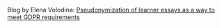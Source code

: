Blog by Elena Volodina: [Pseudonymization of learner essays as a way to meet GDPR requirements](https://spraakbanken.gu.se/blogg/index.php/2020/10/27/pseudonymization-of-learner-essays-as-a-way-to-meet-gdpr-requirements/)
